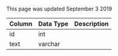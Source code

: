 This page was updated September 3 2019

| Column | Data Type | Description |
| ------ | --------- | ----------- |
| id     | int       |             |
| text   | varchar   |             |
